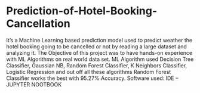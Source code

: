 # Prediction-of-Hotel-Booking-Cancellation
It’s a Machine Learning based prediction model used to predict weather the hotel booking going to be cancelled or not by reading a large dataset and analyzing it. The Objective of this project was to have hands-on experience with ML Algorithms on real world data set. ML Algorithm used Decision Tree Classifier, Gaussian NB, Random Forest Classifier, K Neighbors Classifier, Logistic Regression and out off all these algorithms Random Forest Classifier works the best with 95.27% Accuracy. Software used: IDE – JUPYTER NOOTBOOK
